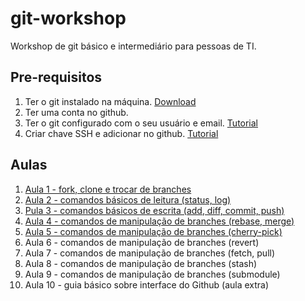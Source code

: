 # git-workshop

Workshop de git básico e intermediário para pessoas de TI.

## Pre-requisitos
1. Ter o git instalado na máquina. [Download](https://git-scm.com/downloads)
2. Ter uma conta no github.
3. Ter o git configurado com o seu usuário e email. [Tutorial](https://docs.github.com/pt/github/using-git/setting-your-username-in-git)
4. Criar chave SSH e adicionar no github. [Tutorial](https://docs.github.com/pt/github/authenticating-to-github/connecting-to-github-with-ssh)


## Aulas

1. [Aula 1 - fork, clone e trocar de branches](lessons/lesson-1.md)
2. [Aula 2 - comandos básicos de leitura (status, log)](lessons/lesson-2.md)
3. [Pula 3 - comandos básicos de escrita (add, diff, commit, push)](lessons/lesson-3.md)
4. [Aula 4 - comandos de manipulação de branches (rebase, merge)](lessons/lesson-4.md)
5. [Aula 5 - comandos de manipulação de branches (cherry-pick)](lessons/lesson-5.md)
6. Aula 6 - comandos de manipulação de branches (revert)
7. Aula 7 - comandos de manipulação de branches (fetch, pull)
8. Aula 8 - comandos de manipulação de branches (stash)
9. Aula 9 - comandos de manipulação de branches (submodule)
10. Aula 10 - guia básico sobre interface do Github (aula extra)
